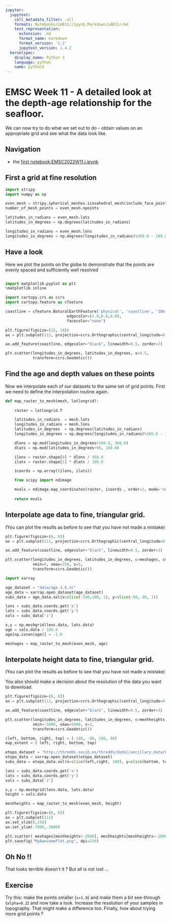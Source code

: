 ```yaml
---
jupyter:
  jupytext:
    cell_metadata_filter: -all
    formats: Notebooks/LAB11//ipynb,Markdown/LAB11//md
    text_representation:
      extension: .md
      format_name: markdown
      format_version: '1.2'
      jupytext_version: 1.4.2
  kernelspec:
    display_name: Python 3
    language: python
    name: python3
---
```


# EMSC Week 11 - A detailed look at the depth-age relationship for the seafloor.

We can now try to do what we set out to do - obtain values on an appropriate grid and see what the data look like.

## Navigation

  - the [first notebook:EMSC2022W11.i.ipynb](EMSC2022W11.i.ipynb)

## First a grid at fine resolution

```python
import stripy
import numpy as np

even_mesh = stripy.spherical_meshes.icosahedral_mesh(include_face_points=True, tree=True, refinement_levels=6)
number_of_mesh_points = even_mesh.npoints

latitudes_in_radians = even_mesh.lats
latitudes_in_degrees = np.degrees(latitudes_in_radians) 

longitudes_in_radians = even_mesh.lons 
longitudes_in_degrees = np.degrees(longitudes_in_radians)%360.0 - 180.0
```

## Have a look

Here we plot the points on the globe to demonstrate that the points are evenly spaced and sufficiently well resolved 


```python

import matplotlib.pyplot as plt
%matplotlib inline

import cartopy.crs as ccrs
import cartopy.feature as cfeature

coastline = cfeature.NaturalEarthFeature('physical', 'coastline', '10m',
                           edgecolor=(1.0,0.8,0.0),
                           facecolor="none")

plt.figure(figsize=(15, 10))
ax = plt.subplot(111, projection=ccrs.Orthographic(central_longitude=0.1))

ax.add_feature(coastline, edgecolor="black", linewidth=0.5, zorder=3)

plt.scatter(longitudes_in_degrees, latitudes_in_degrees, s=0.5,
            transform=ccrs.Geodetic())
```

## Find the age and depth values on these points 

Now we interpolate each of our datasets to the same set of grid points. First we need 
to define the interpolation routine again.

```python
def map_raster_to_mesh(mesh, latlongrid):
    
    raster = latlongrid.T

    latitudes_in_radians  = mesh.lats
    longitudes_in_radians = mesh.lons 
    latitudes_in_degrees  = np.degrees(latitudes_in_radians) 
    longitudes_in_degrees = np.degrees(longitudes_in_radians)%360.0 - 180.0

    dlons = np.mod(longitudes_in_degrees+180.0, 360.0)
    dlats = np.mod(latitudes_in_degrees+90, 180.0)

    ilons = raster.shape[0] * dlons / 360.0
    ilats = raster.shape[1] * dlats / 180.0

    icoords = np.array((ilons, ilats))

    from scipy import ndimage

    mvals = ndimage.map_coordinates(raster, icoords , order=3, mode='nearest').astype(np.float)
    
    return mvals


```

<!-- #region -->
## Interpolate age data to fine, triangular grid.

(You can plot the results as before to see that you have not made a mistake)

``` python 
plt.figure(figsize=(6, 6))
ax = plt.subplot(111, projection=ccrs.Orthographic(central_longitude=0.1))

ax.add_feature(coastline, edgecolor="black", linewidth=0.5, zorder=3)

plt.scatter(longitudes_in_degrees, latitudes_in_degrees, c=meshages, cmap="RdYlBu",
            vmin=0, vmax=250, s=5,
            transform=ccrs.Geodetic())
```
<!-- #endregion -->

```python
import xarray

age_dataset = "data/age.3.6.nc"
age_data = xarray.open_dataset(age_dataset)
subs_data = age_data.sel(x=slice(-180,180, 1), y=slice(-90, 90, 1))

lons = subs_data.coords.get('x')
lats = subs_data.coords.get('y')
vals = subs_data['z']

x,y = np.meshgrid(lons.data, lats.data)
age = vals.data / 100.0
age[np.isnan(age)] = -1.0

meshages = map_raster_to_mesh(even_mesh, age)
```

<!-- #region -->
## Interpolate height data to fine, triangular grid.

(You can plot the results as before to see that you have not made a mistake)

You also should make a decision about the resolution of the data you want to download.

```python
plt.figure(figsize=(6, 6))
ax = plt.subplot(111, projection=ccrs.Orthographic(central_longitude=0.1))

ax.add_feature(coastline, edgecolor="black", linewidth=0.5, zorder=3)

plt.scatter(longitudes_in_degrees, latitudes_in_degrees, c=meshheights, cmap="terrain",
            vmin=-5000, vmax=5000, s=2,
            transform=ccrs.Geodetic())
```
<!-- #endregion -->

```python
(left, bottom, right, top) = (-180, -90, 180, 90)
map_extent = ( left, right, bottom, top)

etopo_dataset = "http://thredds.socib.es/thredds/dodsC/ancillary_data/bathymetry/ETOPO1_Bed_g_gmt4.nc"
etopo_data = xarray.open_dataset(etopo_dataset)
subs_data = etopo_data.sel(x=slice(left,right, 180), y=slice(bottom, top, 180))

lons = subs_data.coords.get('x')
lats = subs_data.coords.get('y')
vals = subs_data['z']

x,y = np.meshgrid(lons.data, lats.data)
height = vals.data

meshheights = map_raster_to_mesh(even_mesh, height)
```

```python
plt.figure(figsize=(6, 6))
ax = plt.subplot(111)
ax.set_xlim(0,150)
ax.set_ylim(-7000,-2000)

plt.scatter( meshages[meshheights<-2000], meshheights[meshheights<-2000])
plt.savefig("MyAwesomePlot.png", dpi=250)
```

## Oh No !!

That looks terrible doesn't it ?  But all is not lost ... 

## Exercise

Try this: make the points smaller (`s=1.0`) and make them a bit see-through (`alpha=0.2`) and now take a look.
Increase the resolution of your samples in topography. That might make a difference too. 
Finally, how about trying more grid points ?

```python

```
